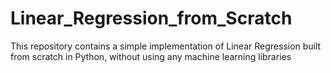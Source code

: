 # Linear_Regression_from_Scratch
This repository contains a simple implementation of Linear Regression built from scratch in Python, without using any machine learning libraries
